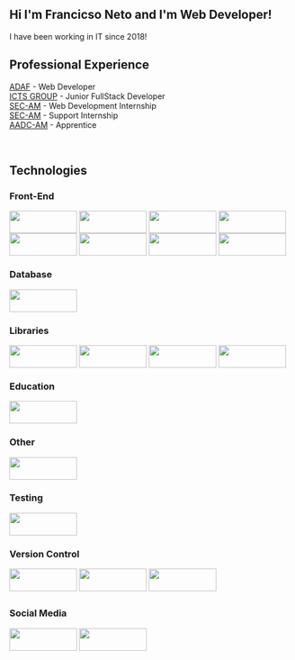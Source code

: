 ## Hi I'm Francicso Neto and I'm Web Developer!

I have been working in IT since 2018!

<div>
  <h2>Professional Experience</h2>

  <a href="https://www.adaf.am.gov.br/" target="_blank">ADAF</a> - Web Developer<br>
  <a href="#" target="_blank">ICTS GROUP</a> - Junior FullStack Developer<br>
  <a href="https://cultura.am.gov.br/" target="_blank">SEC-AM</a> - Web Development Internship<br>
  <a href="https://cultura.am.gov.br/" target="_blank">SEC-AM</a> - Support Internship<br>
  <a href="https://www.agenciacultural.org.br/" target="_blank">AADC-AM</a> - Apprentice
</div>

<div style="display: inline_block"><br>
  <h2>Technologies</h2>

  <h3>Front-End</h3>
  <img align="center" height="40" width="120" src="https://img.shields.io/badge/javascript-%23323330.svg?style=for-the-badge&logo=javascript&logoColor=%23F7DF1E">
  <img align="center" height="40" width="120" src="https://img.shields.io/badge/typescript-%23007ACC.svg?style=for-the-badge&logo=typescript&logoColor=white">
  <img align="center" height="40" width="120" src="https://img.shields.io/badge/react-%2320232a.svg?style=for-the-badge&logo=react&logoColor=%2361DAFB">
  <img align="center" height="40" width="120" src="https://img.shields.io/badge/html5-%23E34F26.svg?style=for-the-badge&logo=html5&logoColor=white"><br>
  <img align="center" height="40" width="120" src="https://img.shields.io/badge/css3-%231572B6.svg?style=for-the-badge&logo=css3&logoColor=white">
  <img align="center" height="40" width="120" src="https://img.shields.io/badge/tailwindcss-%2338B2AC.svg?style=for-the-badge&logo=tailwind-css&logoColor=white">
  <img align="center" height="40" width="120" src="https://img.shields.io/badge/Next-black?style=for-the-badge&logo=next.js&logoColor=white">
  <img align="center" height="40" width="120" src="https://img.shields.io/badge/styled--components-DB7093?style=for-the-badge&logo=styled-components&logoColor=white">

  <h3>Database</h3>
  <img align="center" height="40" width="120" src="https://img.shields.io/badge/postgres-%23316192.svg?style=for-the-badge&logo=postgresql&logoColor=white">

  <h3>Libraries</h3>
  <img align="center" height="40" width="120" src="https://img.shields.io/badge/Insomnia-black?style=for-the-badge&logo=insomnia&logoColor=5849BE">
  <img align="center" height="40" width="120" src="https://img.shields.io/badge/JWT-black?style=for-the-badge&logo=JSON%20web%20tokens">
  <img align="center" height="40" width="120" src="https://img.shields.io/badge/yarn-%232C8EBB.svg?style=for-the-badge&logo=yarn&logoColor=white">
  <img align="center" height="40" width="120" src="https://img.shields.io/badge/NPM-%23CB3837.svg?style=for-the-badge&logo=npm&logoColor=white">
  
  <h3>Education</h3>
  <img align="center" height="40" width="120" src="https://img.shields.io/badge/Codecademy-FFF0E5?style=for-the-badge&logo=codecademy&logoColor=1F243A">
  
  <h3>Other</h3> 
  <img align="center" height="40" width="120" src="https://img.shields.io/badge/docker-%230db7ed.svg?style=for-the-badge&logo=docker&logoColor=white">

  <h3>Testing</h3>
  <img align="center" height="40" width="120" src="https://img.shields.io/badge/-jest-%23C21325?style=for-the-badge&logo=jest&logoColor=white">

  <h3>Version Control</h3>
  <img align="center" height="40" width="120" src="https://img.shields.io/badge/git-%23F05033.svg?style=for-the-badge&logo=git&logoColor=white">
  <img align="center" height="40" width="120" src="https://img.shields.io/badge/github-%23121011.svg?style=for-the-badge&logo=github&logoColor=white">
  <img align="center" height="40" width="120" src="https://img.shields.io/badge/gitlab-%23181717.svg?style=for-the-badge&logo=gitlab&logoColor=white">
</div>
  
  ##
 
<div> 
  <h3>Social Media</h3>
<!--   <a href="" target="_blank"><img src="https://img.shields.io/badge/-Instagram-%23E4405F?style=for-the-badge&logo=instagram&logoColor=white" target="_blank"></a> -->
  <a href="mailto:fseveriano56@hotmail.com"><img height="40" width="120" src="https://img.shields.io/badge/-Gmail-%23333?style=for-the-badge&logo=gmail&logoColor=white" target="_blank"></a>
  <a href="https://www.linkedin.com/in/francisco-silveira-73638a190/" target="_blank"><img height="40" width="120" src="https://img.shields.io/badge/-LinkedIn-%230077B5?style=for-the-badge&logo=linkedin&logoColor=white" target="_blank"></a> 
</div>
